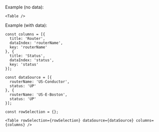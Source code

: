 Example (no data):

    <Table />

Example (with data):

    const columns = [{
      title: 'Router',
      dataIndex: 'routerName',
      key: 'routerName'
    }, {
      title: 'Status',
      dataIndex: 'status',
      key: 'status'
    }];

    const dataSource = [{
      routerName: 'US-Conductor',
      status: 'UP'
    }, {
      routerName: 'US-E-Boston',
      status: 'UP'
    }];

    const rowSelection = {};
    
    <Table rowSelection={rowSelection} dataSource={dataSource} columns={columns} />
